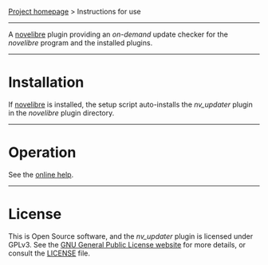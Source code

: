[Project homepage](https://github.com/peter88213/nv_updater) > Instructions for use

--- 

A [novelibre](https://github.com/peter88213/novelibre/) plugin providing an *on-demand* update checker for the *novelibre* program and the installed plugins. 

---

# Installation

If [novelibre](https://github.com/peter88213/novelibre/) is installed, the setup script auto-installs the *nv_updater* plugin in the *novelibre* plugin directory.


---

# Operation

See the [online help](https://peter88213.github.io/nvhelp-en/nv_updater/).

---

# License

This is Open Source software, and the *nv_updater* plugin is licensed under GPLv3. See the
[GNU General Public License website](https://www.gnu.org/licenses/gpl-3.0.en.html) for more
details, or consult the [LICENSE](https://github.com/peter88213/nv_updater/blob/main/LICENSE) file.
